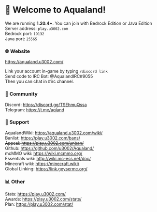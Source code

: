 ﻿# 🥳 **Welcome to Aqualand!**  

We are running **1.20.4+**. You can join with Bedrock Edition or Java Edition  
Server address: `play.u3002.com`  
Bedrock port: `19132`  
Java port: `25565`  

### 🌐 **Website**  
https://aqualand.u3002.com/  

Link your account in-game by typing `/discord link`  
Send code to IRC Bot: @AqualandIRC#9055  
Then you can chat in #irc channel.  

### 💖 **Community**  
Discord: https://discord.gg/TSEhmuQssa  
Telegram: https://t.me/aqland  

### 💙 **Support**  
AqualandWiki: https://aqualand.u3002.com/wiki/  
Banlist: https://play.u3002.com/bans/  
~~Appeal: https://play.u3002.com/unban/~~  
Github: https://github.com/u3002/Aqualand/  
mcMMO wiki: https://wiki.mcmmo.org/  
Essentials wiki: http://wiki.mc-ess.net/doc/  
Minecraft wiki: https://minecraft.wiki/  
Global Linking: https://link.geysermc.org/  

### 📊 **Other**  
Stats: https://play.u3002.com/  
Awards: https://play.u3002.com/stats/  
Plan: https://play.u3002.com/stat/  
